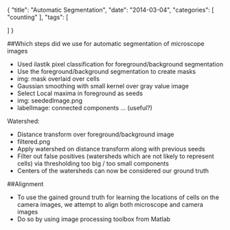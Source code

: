 {
  "title": "Automatic Segmentation",
  "date": "2014-03-04",
  "categories": [
    "counting"
  ],
  "tags": [
    
  ]
}

##Which steps did we use for automatic segmentation of microscope images

- Used ilastik pixel classification for foreground/background segmentation
- Use the foreground/background segmentation to create masks
- img: mask overlaid over cells
- Gaussian smoothing with small kernel over gray value image
- Select Local maxima in foreground as seeds
- img: seededImage.png
- labelImage: connected components ... (useful?)

Watershed:
- Distance transform over foreground/background image
- filtered.png
- Apply watershed on distance transform along with previous seeds
- Filter out false positives (watersheds which are not likely to represent cells) via thresholding too
  big / too small components
- Centers of the watersheds can now be considered our ground truth


##Alignment

- To use the gained ground truth for learning the locations of cells on the camera images, we
  attempt to align both microscope and camera images
- Do so by using image processing toolbox from Matlab


